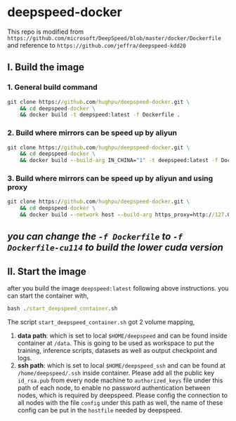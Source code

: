 # deepspeed-docker
This repo is modified from `https://github.com/microsoft/DeepSpeed/blob/master/docker/Dockerfile` and reference to `https://github.com/jeffra/deepspeed-kdd20`
## I. Build the image 
### 1. General build command 
```cmd
git clone https://github.com/hughpu/deepspeed-docker.git \
    && cd deepspeed-docker \
    && docker build -t deepspeed:latest -f Dockerfile .
```

### 2. Build where mirrors can be speed up by aliyun
```cmd
git clone https://github.com/hughpu/deepspeed-docker.git \
    && cd deepspeed-docker \
    && docker build --build-arg IN_CHINA="1" -t deepspeed:latest -f Dockerfile .
```

### 3. Build where mirrors can be speed up by aliyun and using proxy
```cmd
git clone https://github.com/hughpu/deepspeed-docker.git \
    && cd deepspeed-docker \
    && docker build --network host --build-arg https_proxy=http://127.0.0.1:7890 --build-arg IN_CHINA="1" --build-arg no_proxy="127.0.0.1,localhost,mirrors.aliyun.com" -f Dockerfile -t deepspeed:latest .
```  
*you can change the `-f Dockerfile` to `-f Dockerfile-cu114` to build the lower cuda version*  
----
## II. Start the image
after you build the image `deepspeed:latest` following above instructions. you can start the container with,
```cmd
bash ./start_deepspeed_container.sh
```  
The script `start_deepspeed_container.sh` got 2 volume mapping,  
1. **data path**: which is set to local `$HOME/deepspeed` and can be found inside container at `/data`. This is going to be used as workspace to put the training, inference scripts, datasets as well as output checkpoint and logs.
2. **ssh path**: which is set to local `$HOME/deepspeed_ssh` and can be found at `/home/deepspeed/.ssh` inside container. Please add all the public key `id_rsa.pub` from every node machine to `authorized_keys` file under this path of each node, to enable no password authentication between nodes, which is required by deepspeed. Please config the connection to all nodes with the file `config` under this path as well, the name of these config can be put in the `hostfile` needed by deepspeed.